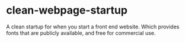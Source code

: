 # clean-webpage-startup
A clean startup for when you start a front end website. Which provides fonts that are publicly available, and free for commercial use.
